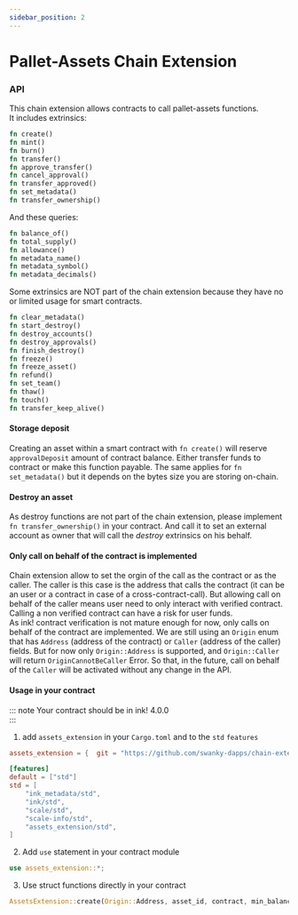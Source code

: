 ```yaml
---
sidebar_position: 2
---
```


# Pallet-Assets Chain Extension

### API
This chain extension allows contracts to call pallet-assets functions.     
It includes extrinsics:
```rust
fn create()
fn mint()
fn burn()
fn transfer()
fn approve_transfer()
fn cancel_approval()
fn transfer_approved()
fn set_metadata()
fn transfer_ownership()
```

And these queries:
```rust
fn balance_of()
fn total_supply()
fn allowance()
fn metadata_name()
fn metadata_symbol()
fn metadata_decimals()
```

Some extrinsics are NOT part of the chain extension because they have no or limited usage for smart contracts.
```rust
fn clear_metadata()
fn start_destroy()
fn destroy_accounts()
fn destroy_approvals()
fn finish_destroy()
fn freeze()
fn freeze_asset()
fn refund()
fn set_team()
fn thaw()
fn touch()
fn transfer_keep_alive()
```

#### Storage deposit

Creating an asset within a smart contract with `fn create()` will reserve `approvalDeposit` amount of contract balance. Either transfer funds to contract or make this function payable.
The same applies for `fn set_metadata()` but it depends on the bytes size you are storing on-chain.

#### Destroy an asset

As destroy functions are not part of the chain extension, please implement `fn transfer_ownership()` in your contract. And call it to set an external account as owner that will call the _destroy_ extrinsics on his behalf.

#### Only call on behalf of the contract is implemented

Chain extension allow to set the orgin of the call as the contract or as the caller. The caller is this case is the address that calls the contract (it can be an user or a contract in case of a cross-contract-call). But allowing call on behalf of the caller means user need to only interact with verified contract. Calling a non verified contract can have a risk for user funds.      
As ink! contract verification is not mature enough for now, only calls on behalf of the contract are implemented. We are still using an `Origin` enum that has `Address` (address of the contract) or `Caller` (address of the caller) fields. But for now only `Origin::Address` is supported, and `Origin::Caller` will return `OriginCannotBeCaller` Error. So that, in the future, call on behalf of the `Caller` will be activated without any change in the API.

#### Usage in your contract

::: note
Your contract should be in ink! 4.0.0   
:::


1. add `assets_extension` in your `Cargo.toml` and to the `std` `features`
```toml
assets_extension = {  git = "https://github.com/swanky-dapps/chain-extension-contracts", default-features = false }

[features]
default = ["std"]
std = [
    "ink_metadata/std",
    "ink/std",
    "scale/std",
    "scale-info/std",
    "assets_extension/std",
]
```

2. Add `use` statement in your contract module
```rust
use assets_extension::*;

```

3. Use struct functions directly in your contract
```rust
AssetsExtension::create(Origin::Address, asset_id, contract, min_balance)
```